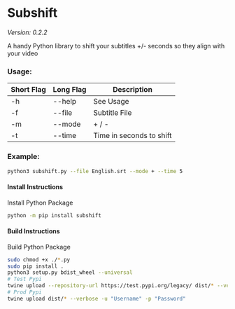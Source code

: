 # Subshift
*Version: 0.2.2*

A handy Python library to shift your subtitles +/- seconds so they align with your video

### Usage:
| Short Flag | Long Flag | Description              |
| --- | ------|--------------------------|
| -h | --help | See Usage                |
| -f | --file | Subtitle File            |
| -m | --mode | + / -                    |
| -t | --time | Time in seconds to shift |

### Example:
```bash
python3 subshift.py --file English.srt --mode + --time 5
```

#### Install Instructions
Install Python Package

```bash
python -m pip install subshift
```

#### Build Instructions
Build Python Package

```bash
sudo chmod +x ./*.py
sudo pip install .
python3 setup.py bdist_wheel --universal
# Test Pypi
twine upload --repository-url https://test.pypi.org/legacy/ dist/* --verbose -u "Username" -p "Password"
# Prod Pypi
twine upload dist/* --verbose -u "Username" -p "Password"
```
